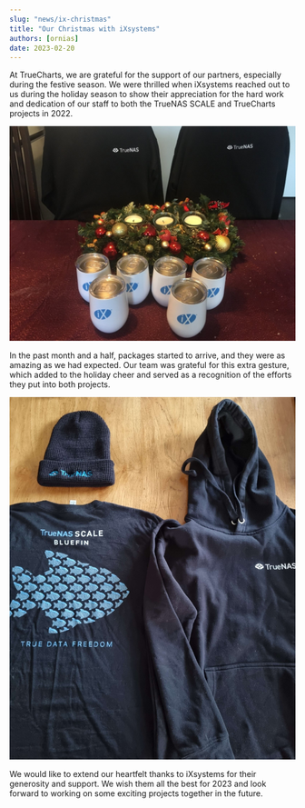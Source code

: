 ```yaml
---
slug: "news/ix-christmas"
title: "Our Christmas with iXsystems"
authors: [ornias]
date: 2023-02-20
---
```


At TrueCharts, we are grateful for the support of our partners, especially during the festive season. We were thrilled when iXsystems reached out to us during the holiday season to show their appreciation for the hard work and dedication of our staff to both the TrueNAS SCALE and TrueCharts projects in 2022.

![iX Merch image 1](./img/1.jpeg)

In the past month and a half, packages started to arrive, and they were as amazing as we had expected. Our team was grateful for this extra gesture, which added to the holiday cheer and served as a recognition of the efforts they put into both projects.

![iX Merch image 1](./img/2.jpg)

We would like to extend our heartfelt thanks to iXsystems for their generosity and support. We wish them all the best for 2023 and look forward to working on some exciting projects together in the future.
